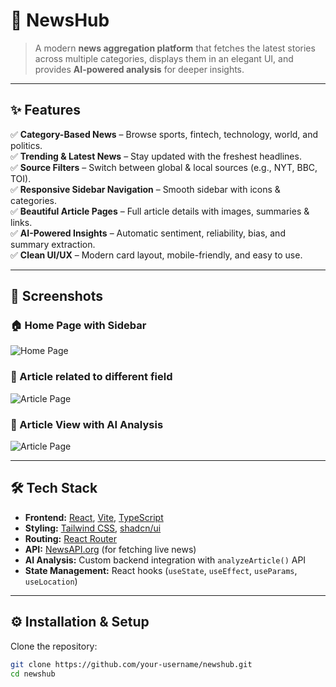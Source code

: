 # 📰 NewsHub  

> A modern **news aggregation platform** that fetches the latest stories across multiple categories, displays them in an elegant UI, and provides **AI-powered analysis** for deeper insights.  



---

## ✨ Features  

✅ **Category-Based News** – Browse sports, fintech, technology, world, and politics.  
✅ **Trending & Latest News** – Stay updated with the freshest headlines.  
✅ **Source Filters** – Switch between global & local sources (e.g., NYT, BBC, TOI).  
✅ **Responsive Sidebar Navigation** – Smooth sidebar with icons & categories.  
✅ **Beautiful Article Pages** – Full article details with images, summaries & links.  
✅ **AI-Powered Insights** – Automatic sentiment, reliability, bias, and summary extraction.  
✅ **Clean UI/UX** – Modern card layout, mobile-friendly, and easy to use.  

---

## 📸 Screenshots  

### 🏠 Home Page with Sidebar  
![Home Page](./src/assets/homepage.png)   

### 📰 Article related to different field  
![Article Page](./src/assets/article.png)

### 📰 Article View with AI Analysis 
![Article Page](./src/assets/articleai.png)


---

## 🛠️ Tech Stack  

- **Frontend:** [React](https://reactjs.org/), [Vite](https://vitejs.dev/), [TypeScript](https://www.typescriptlang.org/)  
- **Styling:** [Tailwind CSS](https://tailwindcss.com/), [shadcn/ui](https://ui.shadcn.com/)  
- **Routing:** [React Router](https://reactrouter.com/)  
- **API:** [NewsAPI.org](https://newsapi.org/) (for fetching live news)  
- **AI Analysis:** Custom backend integration with `analyzeArticle()` API  
- **State Management:** React hooks (`useState`, `useEffect`, `useParams`, `useLocation`)  

---

## ⚙️ Installation & Setup  

Clone the repository:  

```bash
git clone https://github.com/your-username/newshub.git
cd newshub
